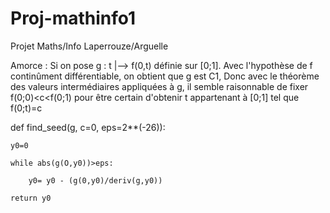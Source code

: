 # Proj-mathinfo1
Projet Maths/Info Laperrouze/Arguelle

Amorce : Si on pose g : t |--> f(0,t) définie sur [0;1]. Avec l'hypothèse de f continûment différentiable, on obtient que g est C1,
 Donc avec le théorème des valeurs intermédiaires appliquées à g, il semble raisonnable de fixer f(0;0)<c<f(0;1) pour être certain d'obtenir t appartenant à [0;1] tel que f(0;t)=c


def find_seed(g, c=0, eps=2**(-26)):
    
    y0=0
    
    while abs(g(O,y0))>eps:
        
        y0= y0 - (g(0,y0)/deriv(g,y0))
        
    return y0
    
